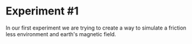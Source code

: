 # Experiment #1
In our first experiment we are trying to create a way to simulate a friction less environment and earth's magnetic field.
